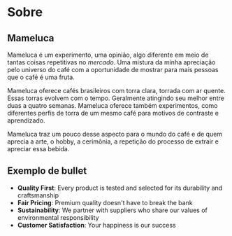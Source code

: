 # Sobre

##  Mameluca

Mameluca é um experimento, uma opinião, algo diferente em meio de tantas coisas repetitivas no *mercado*. Uma mistura da minha apreciação pelo universo do café com a oportunidade de mostrar para mais pessoas que o café é uma fruta.

Mameluca oferece cafés brasileiros com torra clara, torrada com ar quente. Essas torras evolvem com o tempo. Geralmente atingindo seu melhor entre duas a quatro semanas. Mameluca oferece também experimentos, como diferentes perfis de torra de um mesmo café para motivos de contraste e aprendizado.

Mameluca traz um pouco desse aspecto para o mundo do café e de quem aprecia a arte, o hobby, a cerimônia, a repetição do processo de extrair e apreciar essa bebida.


## Exemplo de bullet

- **Quality First**: Every product is tested and selected for its durability and craftsmanship
- **Fair Pricing**: Premium quality doesn't have to break the bank
- **Sustainability**: We partner with suppliers who share our values of environmental responsibility
- **Customer Satisfaction**: Your happiness is our success
